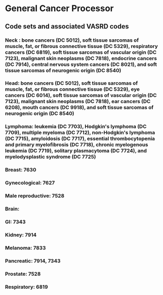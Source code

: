# General Cancer Processor

## Code sets and associated VASRD codes 

### Neck : bone cancers (DC 5012), soft tissue sarcomas of muscle, fat, or fibrous connective tissue (DC 5329), respiratory cancers (DC 6819),  soft tissue sarcomas of vascular origin (DC 7123), malignant skin neoplasms (DC 7818), endocrine cancers (DC 7914), central nervous system cancers (DC 8021), and soft tissue sarcomas of neurogenic origin (DC 8540)

### Head: bone cancers (DC 5012), soft tissue sarcomas of muscle, fat, or fibrous connective tissue (DC 5329), eye cancers (DC 6014),  soft tissue sarcomas of vascular origin (DC 7123), malignant skin neoplasms (DC 7818), ear cancers (DC 6208), mouth cancers (DC 9918), and soft tissue sarcomas of neurogenic origin (DC 8540)

### Lymphoma: leukemia (DC 7703), Hodgkin's lymphoma (DC 7709), multiple myeloma (DC 7712), non-Hodgkin's lymphoma (DC 7715), amyloidosis (DC 7717), essential thrombocytopenia and primary myelofibrosis (DC 7718), chronic myelogenous leukemia (DC 7719), solitary plasmacytoma (DC 7724), and myelodysplastic syndrome (DC 7725)

### Breast: 7630

### Gynecological: 7627

### Male reproductive: 7528

### Brain: 

### GI: 7343

### Kidney: 7914

### Melanoma: 7833

### Pancreatic: 7914, 7343

### Prostate: 7528

### Respiratory: 6819
